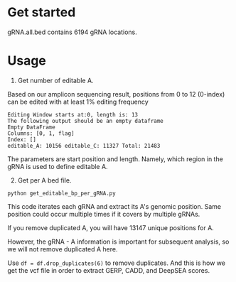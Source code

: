 
# Get started

gRNA.all.bed contains 6194 gRNA locations.

# Usage

1. Get number of editable A.

Based on our amplicon sequencing result, positions from 0 to 12 (0-index) can be edited with at least 1% editing frequency

```
Editing Window starts at:0, length is: 13
The following output should be an empty dataframe
Empty DataFrame
Columns: [0, 1, flag]
Index: []
editable_A: 10156 editable_C: 11327 Total: 21483
```

The parameters are start position and length. Namely, which region in the gRNA is used to define editable A.

2. Get per A bed file.

```
python get_editable_bp_per_gRNA.py
```


This code iterates each gRNA and extract its A's genomic position. Same position could occur multiple times if it covers by multiple gRNAs.

If you remove duplicated A, you will have 13147 unique positions for A.

However, the gRNA - A information is important for subsequent analysis, so we will not remove duplicated A here.

Use `df = df.drop_duplicates(6)` to remove duplicates. And this is how we get the vcf file in order to extract GERP, CADD, and DeepSEA scores.



